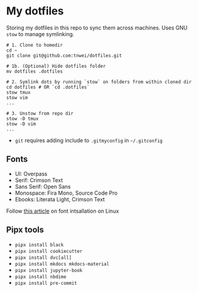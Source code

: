 # My dotfiles

Storing my dotfiles in this repo to sync them across machines. Uses GNU `stow` to manage symlinking. 

```
# 1. Clone to homedir
cd ~
git clone git@github.com:tnwei/dotfiles.git

# 1b. (Optional) Hide dotfiles folder
mv dotfiles .dotfiles

# 2. Symlink dots by running `stow` on folders from within cloned dir 
cd dotfiles # OR `cd .dotfiles`
stow tmux
stow vim
...

# 3. Unstow from repo dir 
stow -D tmux
stow -D vim
...
```

+ `git` requires adding include to `.gitmyconfig` in `~/.gitconfig`

## Fonts

+ UI: Overpass
+ Serif: Crimson Text
+ Sans Serif: Open Sans
+ Monospace: Fira Mono, Source Code Pro
+ Ebooks: Literata Light, Crimson Text

Follow [this article](https://medium.com/source-words/how-to-manually-install-update-and-uninstall-fonts-on-linux-a8d09a3853b0) on font intsallation on Linux

## Pipx tools

+ `pipx install black`
+ `pipx install cookiecutter`
+ `pipx install dvc[all]`
+ `pipx install mkdocs mkdocs-material`
+ `pipx install jupyter-book`
+ `pipx install nbdime`
+ `pipx install pre-commit`
